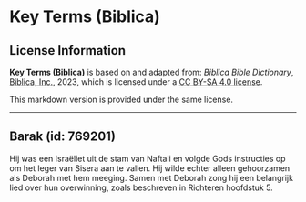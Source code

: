 # Key Terms (Biblica)

## License Information

**Key Terms (Biblica)** is based on and adapted from: _Biblica Bible Dictionary_, [Biblica, Inc.](https://www.biblica.com/), 2023, which is licensed under a [CC BY-SA 4.0 license](https://creativecommons.org/licenses/by-sa/4.0/legalcode.en).

This markdown version is provided under the same license.



--------------------------------

## Barak (id: 769201)

Hij was een Israëliet uit de stam van Naftali en volgde Gods instructies op om het leger van Sisera aan te vallen. Hij wilde echter alleen gehoorzamen als Deborah met hem meeging. Samen met Deborah zong hij een belangrijk lied over hun overwinning, zoals beschreven in Richteren hoofdstuk 5\.


